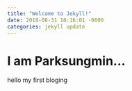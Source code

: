 ```yaml
---
title: "Welcome to Jekyll!"
date: 2018-08-31 16:16:01 -0600 
categories: jekyll update
---
```


# I am Parksungmin...
hello my first bloging
